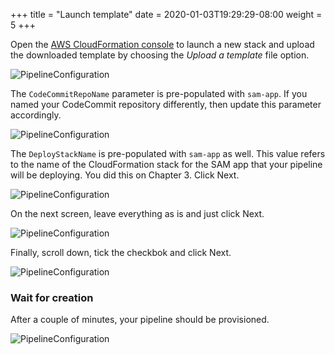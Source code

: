 +++
title = "Launch template"
date = 2020-01-03T19:29:29-08:00
weight = 5
+++

Open the [AWS CloudFormation console]((https://console.aws.amazon.com/cloudformation/home#/stacks/new?stackName=sam-app-ci-cd)) to launch a new stack and upload the downloaded template by choosing the _Upload a template_ file option.

![PipelineConfiguration](/images/screenshot-pipeline-cfn-1.png)

The `CodeCommitRepoName` parameter is pre-populated with `sam-app`. If you named your CodeCommit repository differently, then update this parameter accordingly.

![PipelineConfiguration](/images/screenshot-pipeline-cfn-2.png)

The `DeployStackName` is pre-populated with `sam-app` as well. This value refers to the name of the CloudFormation stack for the SAM app that your pipeline will be deploying. You did this on Chapter 3. Click Next.

![PipelineConfiguration](/images/screenshot-pipeline-cfn-3.png)

On the next screen, leave everything as is and just click Next.

![PipelineConfiguration](/images/screenshot-pipeline-cfn-4.png)

Finally, scroll down, tick the checkbok and click Next.

![PipelineConfiguration](/images/screenshot-pipeline-cfn-5.png)

### Wait for creation

After a couple of minutes, your pipeline should be provisioned.

![PipelineConfiguration](/images/screenshot-pipeline-cfn-6.png)